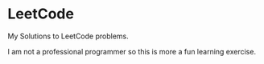# LeetCode
My Solutions to LeetCode problems.

I am not a professional programmer so this is more  a fun learning exercise.
